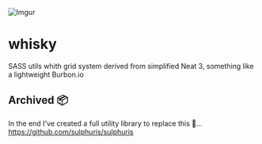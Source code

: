 ![Imgur](https://i.imgur.com/a8qoqDK.png)

# whisky
SASS utils whith grid system derived from simplified Neat 3, something like a lightweight Burbon.io

## Archived 📦
In the end I've created a full utility library to replace this 💩... https://github.com/sulphuris/sulphuris
